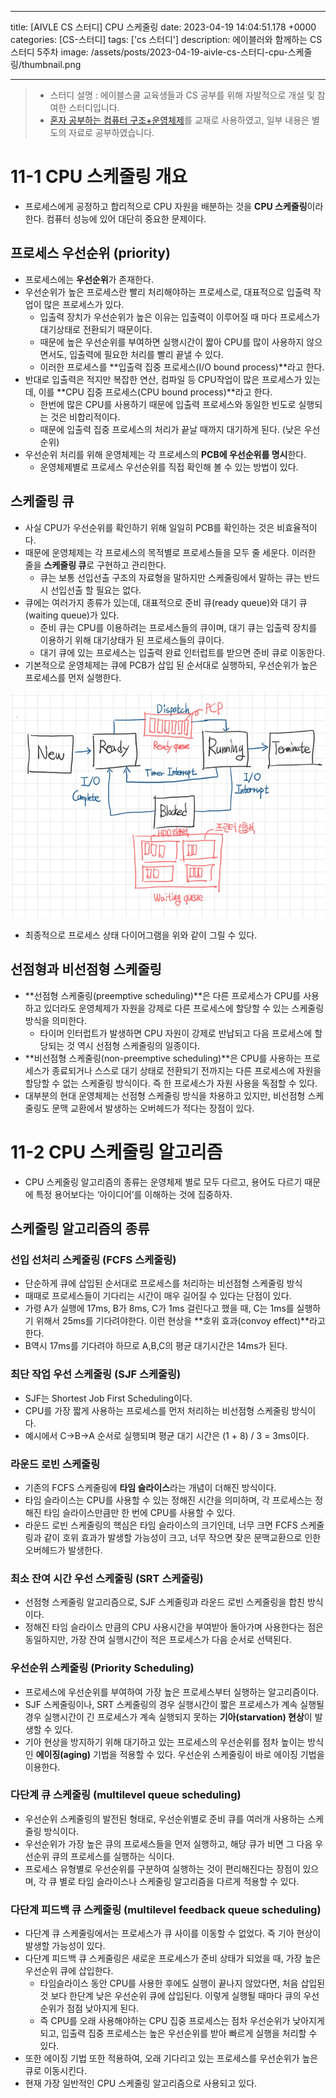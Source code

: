 

---
title: [AIVLE CS 스터디] CPU 스케줄링
date: 2023-04-19 14:04:51.178 +0000
categories: [CS-스터디]
tags: ['cs 스터디']
description: 에이블러와 함께하는 CS 스터디 5주차
image: /assets/posts/2023-04-19-aivle-cs-스터디-cpu-스케줄링/thumbnail.png

---

> - 스터디 설명 : 에이블스쿨 교육생들과 CS 공부를 위해 자발적으로 개설 및 참여한 스터디입니다.
> - [혼자 공부하는 컴퓨터 구조+운영체제](https://hongong.hanbit.co.kr/%EC%BB%B4%ED%93%A8%ED%84%B0-%EA%B5%AC%EC%A1%B0-%EC%9A%B4%EC%98%81%EC%B2%B4%EC%A0%9C/)를 교재로 사용하였고, 일부 내용은 별도의 자료로 공부하였습니다.

# 11-1 CPU 스케줄링 개요

- 프로세스에게 공정하고 합리적으로 CPU 자원을 배분하는 것을 **CPU 스케줄링**이라 한다. 컴퓨터 성능에 있어 대단히 중요한 문제이다.

## 프로세스 우선순위 (priority)

- 프로세스에는 **우선순위**가 존재한다.
- 우선순위가 높은 프로세스란 빨리 처리해야하는 프로세스로, 대표적으로 입출력 작업이 많은 프로세스가 있다.
    - 입출력 장치가 우선순위가 높은 이유는 입출력이 이루어질 때 마다 프로세스가 대기상태로 전환되기 때문이다.
    - 때문에 높은 우선순위를 부여하면 실행시간이 짧아 CPU를 많이 사용하지 않으면서도, 입출력에 필요한 처리를 빨리 끝낼 수 있다.
    - 이러한 프로세스를 **입출력 집중 프로세스(I/O bound process)**라고 한다.
- 반대로 입출력은 적지만 복잡한 연산, 컴파일 등 CPU작업이 많은 프로세스가 있는데, 이를 **CPU 집중 프로세스(CPU bound process)**라고 한다.
    - 한번에 많은 CPU를 사용하기 때문에 입출력 프로세스와 동일한 빈도로 실행되는 것은 비합리적이다.
    - 때문에 입출력 집중 프로세스의 처리가 끝날 때까지 대기하게 된다. (낮은 우선순위)
- 우선순위 처리를 위해 운영체제는 각 프로세스의 **PCB에 우선순위를 명시**한다.
    - 운영체제별로 프로세스 우선순위를 직접 확인해 볼 수 있는 방법이 있다.

## 스케줄링 큐

- 사실 CPU가 우선순위를 확인하기 위해 일일히 PCB를 확인하는 것은 비효율적이다.
- 때문에 운영체제는 각 프로세스의 목적별로 프로세스들을 모두 줄 세운다. 이러한 줄을 **스케줄링 큐**로 구현하고 관리한다.
    - 큐는 보통 선입선출 구조의 자료형을 말하지만 스케줄링에서 말하는 큐는 반드시 선입선출 할 필요는 없다.
- 큐에는 여러가지 종류가 있는데, 대표적으로 준비 큐(ready queue)와 대기 큐(waiting queue)가 있다.
    - 준비 큐는 CPU를 이용하려는 프로세스들의 큐이며, 대기 큐는 입출력 장치를 이용하기 위해 대기상태가 된 프로세스들의 큐이다.
    - 대기 큐에 있는 프로세스는 입출력 완료 인터럽트를 받으면 준비 큐로 이동한다.
- 기본적으로 운영체제는 큐에 PCB가 삽입 된 순서대로 실행하되, 우선순위가 높은 프로세스를 먼저 실행한다.

![](/assets/posts/2023-04-19-aivle-cs-스터디-cpu-스케줄링/img0.png)

- 최종적으로 프로세스 상태 다이어그램을 위와 같이 그릴 수 있다.

## 선점형과 비선점형 스케줄링

- **선점형 스케줄링(preemptive scheduling)**은 다른 프로세스가 CPU를 사용하고 있더라도 운영체제가 자원을 강제로 다른 프로세스에 할당할 수 있는 스케줄링 방식을 의미한다.
    - 타이머 인터럽트가 발생하면 CPU 자원이 강제로 반납되고 다음 프로세스에 할당되는 것 역시 선점형 스케줄링의 일종이다.
- **비선점형 스케줄링(non-preemptive scheduling)**은 CPU를 사용하는 프로세스가 종료되거나 스스로 대기 상태로 전환되기 전까지는 다른 프로세스에 자원을 할당할 수 없는 스케줄링 방식이다. 즉 한 프로세스가 자원 사용을 독점할 수 있다.
- 대부분의 현대 운영체제는 선점형 스케줄링 방식을 차용하고 있지만, 비선점형 스케줄링도 문맥 교환에서 발생하는 오버헤드가 적다는 장점이 있다.

# 11-2 CPU 스케줄링 알고리즘

- CPU 스케줄링 알고리즘의 종류는 운영체제 별로 모두 다르고, 용어도 다르기 때문에 특정 용어보다는 ‘아이디어’를 이해하는 것에 집중하자.

## 스케줄링 알고리즘의 종류

### 선입 선처리 스케줄링 (FCFS 스케줄링)

- 단순하게 큐에 삽입된 순서대로 프로세스를 처리하는 비선점형 스케줄링 방식
- 때때로 프로세스들이 기다리는 시간이 매우 길어질 수 있다는 단점이 있다.
- 가령 A가 실행에 17ms, B가 8ms, C가 1ms 걸린다고 했을 때, C는 1ms를 실행하기 위해서 25ms를 기다려야한다. 이런 현상을 **호위 효과(convoy effect)**라고 한다.
- B역시 17ms를 기다려야 하므로 A,B,C의 평균 대기시간은 14ms가 된다.

### 최단 작업 우선 스케줄링 (SJF 스케줄링)

- SJF는 Shortest Job First Scheduling이다.
- CPU를 가장 짧게 사용하는 프로세스를 먼저 처리하는 비선점형 스케줄링 방식이다.
- 예시에서 C→B→A 순서로 실행되며 평균 대기 시간은 (1 + 8) / 3 = 3ms이다.

### 라운드 로빈 스케줄링

- 기존의 FCFS 스케줄링에 **타임 슬라이스**라는 개념이 더해진 방식이다.
- 타임 슬라이스는 CPU를 사용할 수 있는 정해진 시간을 의미하며, 각 프로세스는 정해진 타임 슬라이스만큼만 한 번에 CPU를 사용할 수 있다.
- 라운드 로빈 스케줄링의 핵심은 타임 슬라이스의 크기인데, 너무 크면 FCFS 스케줄링과 같이 호위 효과가 발생할 가능성이 크고, 너무 작으면 잦은 문맥교환으로 인한 오버헤드가 발생한다.

### 최소 잔여 시간 우선 스케줄링 (SRT 스케줄링)

- 선점형 스케줄링 알고리즘으로, SJF 스케줄링과 라운드 로빈 스케줄링을 합친 방식이다.
- 정해진 타임 슬라이스 만큼의 CPU 사용시간을 부여받아 돌아가며 사용한다는 점은 동일하지만, 가장 잔여 실행시간이 적은 프로세스가 다음 순서로 선택된다.

### 우선순위 스케줄링 (Priority Scheduling)

- 프로세스에 우선순위를 부여하여 가장 높은 프로세스부터 실행하는 알고리즘이다.
- SJF 스케줄링이나, SRT 스케줄링의 경우 실행시간이 짧은 프로세스가 계속 실행될 경우 실행시간이 긴 프로세스가 계속 실행되지 못하는 **기아(starvation) 현상**이 발생할 수 있다.
- 기아 현상을 방지하기 위해 대기하고 있는 프로세스의 우선순위를 점차 높이는 방식인 **에이징(aging)** 기법을 적용할 수 있다. 우선순위 스케줄링이 바로 에이징 기법을 이용한다.

### 다단계 큐 스케줄링 (multilevel queue scheduling)

- 우선순위 스케줄링의 발전된 형태로, 우선순위별로 준비 큐를 여러개 사용하는 스케줄링 방식이다.
- 우선순위가 가장 높은 큐의 프로세스들을 먼저 실행하고, 해당 큐가 비면 그 다음 우선순위 큐의 프로세스를 실행하는 식이다.
- 프로세스 유형별로 우선순위를 구분하여 실행하는 것이 편리해진다는 장점이 있으며, 각 큐 별로 타임 슬라이스나 스케줄링 알고리즘을 다르게 적용할 수 있다.

### 다단계 피드백 큐 스케줄링 (multilevel feedback queue scheduling)

- 다단계 큐 스케줄링에서는 프로세스가 큐 사이를 이동할 수 없었다. 즉 기아 현상이 발생할 가능성이 있다.
- 다단계 피드백 큐 스케줄링은 새로운 프로세스가 준비 상태가 되었을 때, 가장 높은 우선순위 큐에 삽입한다.
    - 타임슬라이스 동안 CPU를 사용한 후에도 실행이 끝나지 않았다면, 처음 삽입된 것 보다 한단계 낮은 우선순위 큐에 삽입된다. 이렇게 실행될 때마다 큐의 우선순위가 점점 낮아지게 된다.
    - 즉 CPU를 오래 사용해야하는 CPU 집중 프로세스는 점차 우선순위가 낮아지게 되고, 입출력 집중 프로세스는 높은 우선순위를 받아 빠르게 실행을 처리할 수 있다.
- 또한 에이징 기법 또한 적용하여, 오래 기다리고 있는 프로세스를 우선순위가 높은 큐로 이동시킨다.
- 현재 가장 일반적인 CPU 스케줄링 알고리즘으로 사용되고 있다.

        
